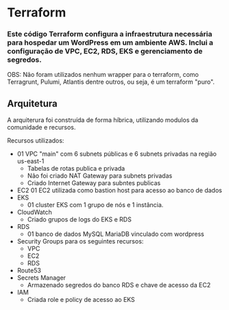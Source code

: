 # Terraform

### Este código Terraform configura a infraestrutura necessária para hospedar um WordPress em um ambiente AWS. Inclui a configuração de VPC, EC2, RDS, EKS e gerenciamento de segredos.

OBS: Não foram utilizados nenhum wrapper para o terraform, como Terragrunt, Pulumi, Atlantis dentre outros, ou seja, é um terraform "puro".

## Arquitetura

A arquiterura foi construída de forma híbrica, utilizando modulos da comunidade e recursos.

Recursos utilizados:

- 01 VPC "main" com 6 subnets públicas e 6 subnets privadas na região us-east-1
    - Tabelas de rotas publica e privada
    - Não foi criado NAT Gateway para subnets privadas
    - Criado Internet Gateway para subntes publicas
- EC2 
    01 EC2 utilizada como bastion host para acesso ao banco de dados
- EKS
    - 01 cluster EKS com 1 grupo de nós e 1 instância.
- CloudWatch 
    - Criado grupos de logs do EKS e RDS
- RDS 
    - 01 banco de dados MySQL MariaDB vinculado com wordpress
- Security Groups para os seguintes recursos:
    - VPC
    - EC2
    - RDS
- Route53
- Secrets Manager
    - Armazenado segredos do banco RDS e chave de acesso da EC2
- IAM
    - Criada role e policy de acesso ao EKS

